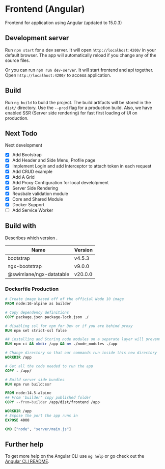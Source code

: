 # Frontend (Angular)

Frontend for application using Angular (updated to 15.0.3)

## Development server

Run `npm start` for a dev server. It will open `http://localhost:4200/` in your default browser. The app will automatically reload if you change any of the source files.

Or you can run `npm run dev-server`. It will start frontend and api together. Open  `http://localhost:4200/` to access application.


## Build

Run `ng build` to build the project. The build artifacts will be stored in the `dist/` directory. Use the `--prod` flag for a production build. Also, we have enabled SSR (Server side rendering) for fast first loading of UI on production.

## Next Todo

Next development

* [x] Add Bootstrap
* [x] Add Header and Side Menu, Profile page
* [x] Implement Login and add Interceptor to attach token in each request
* [x] Add CRUD example
* [x] Add A Grid
* [x] Add Proxy Configuration for local develolpment
* [x] Server Side Rendering
* [x] Reusbale validation module
* [x] Core and Shared Module
* [x] Docker Support
* [ ] Add Service Worker

## Build with

Describes which version .

| Name       | Version  |
| ---------- | -------- |
| bootstrap     | v4.5.3    |
| ngx-bootstrap | v9.0.0 |
| @swimlane/ngx-datatable | v20.0.0 |


### Dockerfile Production

```dockerfile
# Create image based off of the official Node 10 image
FROM node:16-alpine as builder

# Copy dependency definitions
COPY package.json package-lock.json ./

# disabling ssl for npm for Dev or if you are behind proxy
RUN npm set strict-ssl false

## installing and Storing node modules on a separate layer will prevent unnecessary npm installs at each build
RUN npm ci && mkdir /app && mv ./node_modules ./app

# Change directory so that our commands run inside this new directory
WORKDIR /app

# Get all the code needed to run the app
COPY . /app/

# Build server side bundles
RUN npm run build:ssr

FROM node:14.5-alpine
## From 'builder' copy published folder
COPY --from=builder /app/dist/frontend /app

WORKDIR /app
# Expose the port the app runs in
EXPOSE 4000

CMD ["node", "server/main.js"]

```

## Further help

To get more help on the Angular CLI use `ng help` or go check out the [Angular CLI README](https://github.com/angular/angular-cli/blob/master/README.md).
